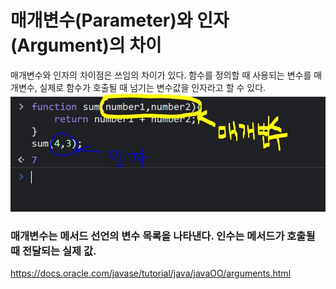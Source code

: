 # 매개변수(Parameter)와 인자(Argument)의 차이

매개변수와 인자의 차이점은 쓰임의 차이가 있다. 함수를 정의할 때 사용되는 변수를 매개변수, 실제로 함수가 호출될 때 넘기는 변수값을 인자라고 할 수 있다.
![image description](images/Parameter%26Argument.JPG)

### 매개변수는 메서드 선언의 변수 목록을 나타낸다. 인수는 메서드가 호출될 때 전달되는 실제 값.

https://docs.oracle.com/javase/tutorial/java/javaOO/arguments.html
